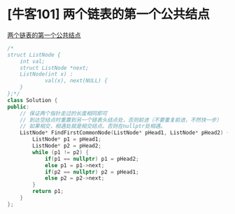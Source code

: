 # [牛客101] 两个链表的第一个公共结点

[两个链表的第一个公共结点](https://www.nowcoder.com/practice/6ab1d9a29e88450685099d45c9e31e46?tpId=295&tqId=23257&ru=/exam/company&qru=/ta/format-top101/question-ranking&sourceUrl=%2Fexam%2Fcompany)

```c++
/*
struct ListNode {
	int val;
	struct ListNode *next;
	ListNode(int x) :
			val(x), next(NULL) {
	}
};*/
class Solution {
public:
	// 保证两个指针走过的长度相同即可
	// 到达空结点时重置到另一个链表头结点处，否则前进（不要重复前进，不然快一步）
	// 如果相交，相遇处就是相交结点。否则在nullptr处相遇。
    ListNode* FindFirstCommonNode(ListNode* pHead1, ListNode* pHead2) {
		ListNode* p1 = pHead1;
		ListNode* p2 = pHead2;
		while (p1 != p2) {
			if(p1 == nullptr) p1 = pHead2;
			else p1 = p1->next;
			if(p2 == nullptr) p2 = pHead1;
			else p2 = p2->next;
		}
		return p1;
    }
};
```
